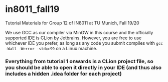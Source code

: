 # in8011_fall19
Tutorial Materials for Group 12 of IN8011 at TU Munich, Fall 19/20

We use GCC as our compiler via MinGW in this course and the officially supported IDE is CLion by Jetbrains. However, you are free to use whichever IDE you prefer, as long as any code you submit compiles with `gcc -Wall -Werror -std=c99` on a Linux machine.

### Everything from tutorial 1 onwards is a CLion project file, so you should be able to open it directly in your IDE (and thus also includes a hidden .idea folder for each project)